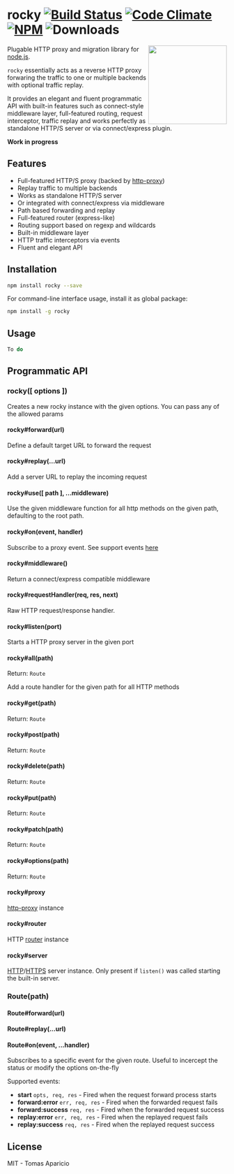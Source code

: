 # rocky [![Build Status](https://api.travis-ci.org/h2non/rocky.svg?branch=master&style=flat)](https://travis-ci.org/h2non/rocky) [![Code Climate](https://codeclimate.com/github/h2non/rocky/badges/gpa.svg)](https://codeclimate.com/github/h2non/rocky) [![NPM](https://img.shields.io/npm/v/rocky.svg)](https://www.npmjs.org/package/rocky) ![Downloads](https://img.shields.io/npm/dm/rocky.svg)

<img align="right" height="180" src="http://s22.postimg.org/f0jmde7o1/rocky.jpg" />

Plugable HTTP proxy and migration library for [node.js](http://nodejs.org).

`rocky` essentially acts as a reverse HTTP proxy forwaring the traffic to one or multiple backends with optional traffic replay.

It provides an elegant and fluent programmatic API with built-in features such as connect-style middleware layer, full-featured routing, request interceptor, traffic replay and works perfectly as standalone HTTP/S server or via connect/express plugin.

**Work in progress**

## Features

- Full-featured HTTP/S proxy (backed by [http-proxy](https://github.com/nodejitsu/node-http-proxy))
- Replay traffic to multiple backends
- Works as standalone HTTP/S server
- Or integrated with connect/express via middleware
- Path based forwarding and replay
- Full-featured router (express-like)
- Routing support based on regexp and wildcards
- Built-in middleware layer
- HTTP traffic interceptors via events
- Fluent and elegant API

## Installation

```bash
npm install rocky --save
```

For command-line interface usage, install it as global package:
```bash
npm install -g rocky
```

## Usage

```js
To do
```

## Programmatic API

### rocky([ options ])

Creates a new rocky instance with the given options.
You can pass any of the allowed params

#### rocky#forward(url)

Define a default target URL to forward the request

#### rocky#replay(...url)

Add a server URL to replay the incoming request

#### rocky#use([ path ], ...middleware)

Use the given middleware function for all http methods on the given path, defaulting to the root path.

#### rocky#on(event, handler)

Subscribe to a proxy event. See support events [here](https://github.com/nodejitsu/node-http-proxy#listening-for-proxy-events)

#### rocky#middleware()

Return a connect/express compatible middleware

#### rocky#requestHandler(req, res, next)

Raw HTTP request/response handler.

#### rocky#listen(port)

Starts a HTTP proxy server in the given port

#### rocky#all(path)
Return: `Route`

Add a route handler for the given path for all HTTP methods

#### rocky#get(path)
Return: `Route`

#### rocky#post(path)
Return: `Route`

#### rocky#delete(path)
Return: `Route`

#### rocky#put(path)
Return: `Route`

#### rocky#patch(path)
Return: `Route`

#### rocky#options(path)
Return: `Route`

#### rocky#proxy

[http-proxy](https://github.com/nodejitsu/node-http-proxy) instance

#### rocky#router

HTTP [router](https://github.com/pillarjs/router#routeroptions) instance

#### rocky#server

[HTTP](https://nodejs.org/api/http.html)/[HTTPS](https://nodejs.org/api/https.html) server instance.
Only present if `listen()` was called starting the built-in server.

### Route(path)

#### Route#forward(url)

#### Route#replay(...url)

#### Route#on(event, ...handler)

Subscribes to a specific event for the given route.
Useful to incercept the status or modify the options on-the-fly

Supported events:

- **start** `opts, req, res` - Fired when the request forward process starts
- **forward:error** `err, req, res` - Fired when the forwarded request fails
- **forward:success** `req, res` - Fired when the forwarded request success
- **replay:error** `err, req, res` - Fired when the replayed request fails
- **replay:success** `req, res` - Fired when the replayed request success

## License

MIT - Tomas Aparicio
